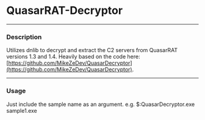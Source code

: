 # QuasarRAT-Decryptor

---

### Description

Utilizes dnlib to decrypt and extract the C2 servers from QuasarRAT versions 1.3 and 1.4. Heavily based on the code here: [https://github.com/MikeZeDev/QuasarDecryptor](https://github.com/MikeZeDev/QuasarDecryptor).

---

### Usage
Just include the sample name as an argument. e.g. $:QuasarDecryptor.exe sample1.exe
